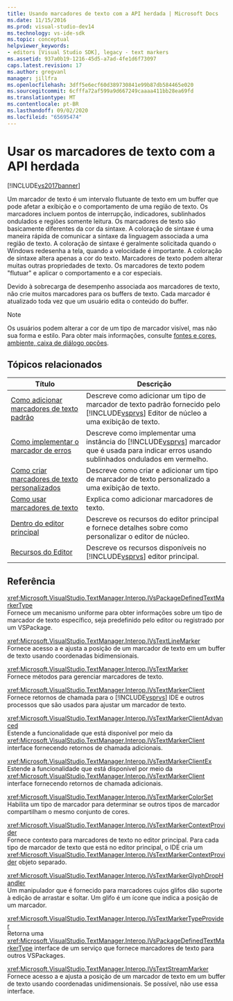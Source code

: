 ```yaml
---
title: Usando marcadores de texto com a API herdada | Microsoft Docs
ms.date: 11/15/2016
ms.prod: visual-studio-dev14
ms.technology: vs-ide-sdk
ms.topic: conceptual
helpviewer_keywords:
- editors [Visual Studio SDK], legacy - text markers
ms.assetid: 937a0b19-1216-45d5-a7ad-4fe1d6f73097
caps.latest.revision: 17
ms.author: gregvanl
manager: jillfra
ms.openlocfilehash: 3dff5e6ecf60d389730841e99b87db584465e020
ms.sourcegitcommit: 6cfffa72af599a9d667249caaaa411bb28ea69fd
ms.translationtype: MT
ms.contentlocale: pt-BR
ms.lasthandoff: 09/02/2020
ms.locfileid: "65695474"
---
```

# <a name="using-text-markers-with-the-legacy-api"></a>Usar os marcadores de texto com a API herdada
[!INCLUDE[vs2017banner](../includes/vs2017banner.md)]

Um marcador de texto é um intervalo flutuante de texto em um buffer que pode afetar a exibição e o comportamento de uma região de texto. Os marcadores incluem pontos de interrupção, indicadores, sublinhados ondulados e regiões somente leitura. Os marcadores de texto são basicamente diferentes da cor da sintaxe. A coloração de sintaxe é uma maneira rápida de comunicar a sintaxe da linguagem associada a uma região de texto. A coloração de sintaxe é geralmente solicitada quando o Windows redesenha a tela, quando a velocidade é importante. A coloração de sintaxe altera apenas a cor do texto. Marcadores de texto podem alterar muitas outras propriedades de texto. Os marcadores de texto podem "flutuar" e aplicar o comportamento e a cor especiais.  
  
 Devido à sobrecarga de desempenho associada aos marcadores de texto, não crie muitos marcadores para os buffers de texto. Cada marcador é atualizado toda vez que um usuário edita o conteúdo do buffer.  
  
> [!NOTE]
> Os usuários podem alterar a cor de um tipo de marcador visível, mas não sua forma e estilo. Para obter mais informações, consulte [fontes e cores, ambiente, caixa de diálogo opções](../ide/reference/fonts-and-colors-environment-options-dialog-box.md).  
  
## <a name="related-topics"></a>Tópicos relacionados  
  
|Título|Descrição|  
|-----------|-----------------|  
|[Como adicionar marcadores de texto padrão](../extensibility/how-to-add-standard-text-markers.md)|Descreve como adicionar um tipo de marcador de texto padrão fornecido pelo [!INCLUDE[vsprvs](../includes/vsprvs-md.md)] Editor de núcleo a uma exibição de texto.|  
|[Como implementar o marcador de erros](../extensibility/how-to-implement-error-markers.md)|Descreve como implementar uma instância do [!INCLUDE[vsprvs](../includes/vsprvs-md.md)] marcador que é usada para indicar erros usando sublinhados ondulados em vermelho.|  
|[Como criar marcadores de texto personalizados](../extensibility/how-to-create-custom-text-markers.md)|Descreve como criar e adicionar um tipo de marcador de texto personalizado a uma exibição de texto.|  
|[Como usar marcadores de texto](../extensibility/how-to-use-text-markers.md)|Explica como adicionar marcadores de texto.|  
|[Dentro do editor principal](../extensibility/inside-the-core-editor.md)|Descreve os recursos do editor principal e fornece detalhes sobre como personalizar o editor de núcleo.|  
|[Recursos do Editor](https://msdn.microsoft.com/bdac940d-1f14-4019-a01f-fd0bb3dc7198)|Descreve os recursos disponíveis no [!INCLUDE[vsprvs](../includes/vsprvs-md.md)] editor principal.|  
  
## <a name="reference"></a>Referência  
 <xref:Microsoft.VisualStudio.TextManager.Interop.IVsPackageDefinedTextMarkerType>  
 Fornece um mecanismo uniforme para obter informações sobre um tipo de marcador de texto específico, seja predefinido pelo editor ou registrado por um VSPackage.  
  
 <xref:Microsoft.VisualStudio.TextManager.Interop.IVsTextLineMarker>  
 Fornece acesso a e ajusta a posição de um marcador de texto em um buffer de texto usando coordenadas bidimensionais.  
  
 <xref:Microsoft.VisualStudio.TextManager.Interop.IVsTextMarker>  
 Fornece métodos para gerenciar marcadores de texto.  
  
 <xref:Microsoft.VisualStudio.TextManager.Interop.IVsTextMarkerClient>  
 Fornece retornos de chamada para o [!INCLUDE[vsprvs](../includes/vsprvs-md.md)] IDE e outros processos que são usados para ajustar um marcador de texto.  
  
 <xref:Microsoft.VisualStudio.TextManager.Interop.IVsTextMarkerClientAdvanced>  
 Estende a funcionalidade que está disponível por meio da <xref:Microsoft.VisualStudio.TextManager.Interop.IVsTextMarkerClient> interface fornecendo retornos de chamada adicionais.  
  
 <xref:Microsoft.VisualStudio.TextManager.Interop.IVsTextMarkerClientEx>  
 Estende a funcionalidade que está disponível por meio da <xref:Microsoft.VisualStudio.TextManager.Interop.IVsTextMarkerClient> interface fornecendo retornos de chamada adicionais.  
  
 <xref:Microsoft.VisualStudio.TextManager.Interop.IVsTextMarkerColorSet>  
 Habilita um tipo de marcador para determinar se outros tipos de marcador compartilham o mesmo conjunto de cores.  
  
 <xref:Microsoft.VisualStudio.TextManager.Interop.IVsTextMarkerContextProvider>  
 Fornece contexto para marcadores de texto no editor principal. Para cada tipo de marcador de texto que está no editor principal, o IDE cria um <xref:Microsoft.VisualStudio.TextManager.Interop.IVsTextMarkerContextProvider> objeto separado.  
  
 <xref:Microsoft.VisualStudio.TextManager.Interop.IVsTextMarkerGlyphDropHandler>  
 Um manipulador que é fornecido para marcadores cujos glifos dão suporte à edição de arrastar e soltar. Um glifo é um ícone que indica a posição de um marcador.  
  
 <xref:Microsoft.VisualStudio.TextManager.Interop.IVsTextMarkerTypeProvider>  
 Retorna uma <xref:Microsoft.VisualStudio.TextManager.Interop.IVsPackageDefinedTextMarkerType> interface de um serviço que fornece marcadores de texto para outros VSPackages.  
  
 <xref:Microsoft.VisualStudio.TextManager.Interop.IVsTextStreamMarker>  
 Fornece acesso a e ajusta a posição de um marcador de texto em um buffer de texto usando coordenadas unidimensionais. Se possível, não use essa interface.
